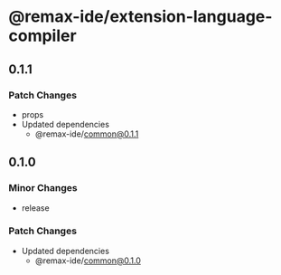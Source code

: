 # @remax-ide/extension-language-compiler

## 0.1.1

### Patch Changes

- props
- Updated dependencies
  - @remax-ide/common@0.1.1

## 0.1.0

### Minor Changes

- release

### Patch Changes

- Updated dependencies
  - @remax-ide/common@0.1.0

